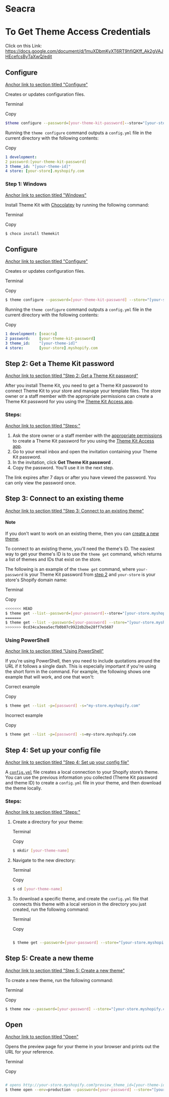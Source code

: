 # Seacra
# To Get Theme Access Credentials

Click on this Link:  https://docs.google.com/document/d/1muXDbmKyXT6RT9hfiQKff_Ak2gVAJHEcefcsByTaXwQ/edit

## Configure

[Anchor link to section titled &#34;Configure&#34;](https://shopify.dev/themes/tools/theme-kit/command-reference#configure)

Creates or updates configuration files.

Terminal

Copy

```bash
$theme configure --password=[your-theme-kit-password]--store="[your-store.myshopify.com]"--themeid=[your-theme-id]
```

Running the `theme configure` command outputs a `config.yml` file in the current directory with the following contents:

Copy

```yml
1 development:
2 password:[your-theme-kit-password]
3 theme_id: "[your-theme-id]"
4 store: [your-store].myshopify.com
```


### Step 1: Windows

[Anchor link to section titled &#34;Windows&#34;](https://shopify.dev/themes/tools/theme-kit/getting-started#windows)

Install Theme Kit with [Chocolatey](https://chocolatey.org/) by running the following command:

Terminal

Copy

```bash
$ choco install themekit
```

## Configure

[Anchor link to section titled &#34;Configure&#34;](https://shopify.dev/themes/tools/theme-kit/command-reference#configure)

Creates or updates configuration files.

Terminal

Copy

```bash
$ theme configure --password=[your-theme-kit-password] --store="[your-store.myshopify.com]" --themeid=[your-theme-id]
```

Running the `theme configure` command outputs a `config.yml` file in the current directory with the following contents:

Copy

```yml
1 development: [seacra]
2 password:    [your-theme-kit-password]
3 theme_id:    "[your-theme-id]"
4 store:       [your-store].myshopify.com
```


## Step 2: Get a Theme Kit password

[Anchor link to section titled &#34;Step 2: Get a Theme Kit password&#34;](https://shopify.dev/themes/tools/theme-kit/getting-started#step-2-get-a-theme-kit-password)

After you install Theme Kit, you need to get a Theme Kit password to connect Theme Kit to your store and manage your template files. The store owner or a staff member with the appropriate permissions can create a Theme Kit password for you using the [Theme Kit Access app](https://shopify.dev/themes/tools/theme-kit/access).

### Steps:

[Anchor link to section titled &#34;Steps:&#34;](https://shopify.dev/themes/tools/theme-kit/getting-started#steps)

1. Ask the store owner or a staff member with the [appropriate permissions](https://shopify.dev/themes/tools/theme-kit/access#requirements) to create a Theme Kit password for you using the [Theme Kit Access app](https://apps.shopify.com/theme-kit-access).
2. Go to your email inbox and open the invitation containing your Theme Kit password.
3. In the invitation, click  **Get Theme Kit password** .
4. Copy the password. You’ll use it in the next step.

The link expires after 7 days or after you have viewed the password. You can only view the password once.


## Step 3: Connect to an existing theme

[Anchor link to section titled &#34;Step 3: Connect to an existing theme&#34;](https://shopify.dev/themes/tools/theme-kit/getting-started#step-3-connect-to-an-existing-theme)

#### Note

If you don't want to work on an existing theme, then you can [create a new theme](https://shopify.dev/themes/tools/theme-kit/getting-started#create-a-new-theme).

To connect to an existing theme, you'll need the theme's ID. The easiest way to get your theme's ID is to use the `theme get` command, which returns a list of themes and IDs that exist on the store.

The following is an example of the `theme get` command, where `your-password` is your Theme Kit password from [step 2](https://shopify.dev/themes/tools/theme-kit/getting-started#get-theme-kit-password) and `your-store` is your store's Shopify domain name:

Terminal

Copy

```bash
<<<<<<< HEAD
$ theme get --list--password=[your-password]--store="[your-store.myshopify.com]"
=======
$ theme get --list --password=[your-password] --store="[your-store.myshopify.com]"
>>>>>>> 0cd34ca3eea5ecfb0b07c9922db2be28ff7e5607
```


### Using PowerShell

[Anchor link to section titled &#34;Using PowerShell&#34;](https://shopify.dev/themes/tools/theme-kit/getting-started#using-powershell)

If you're using PowerShell, then you need to include quotations around the URL if it follows a single dash. This is especially important if you're using the short form in the command. For example, the following shows one example that will work, and one that won't:

Correct example

Copy

```sh
$ theme get --list -p=[password] -s="my-store.myshopify.com"
```

Incorrect example

Copy

```sh
$ theme get --list -p=[password] -s=my-store.myshopify.com
```


## Step 4: Set up your config file

[Anchor link to section titled &#34;Step 4: Set up your config file&#34;](https://shopify.dev/themes/tools/theme-kit/getting-started#step-4-set-up-your-config-file)

A [`config.yml`](https://shopify.dev/themes/tools/theme-kit/configuration-reference#config-file) file creates a local connection to your Shopify store’s theme. You can use the previous information you collected (Theme Kit password and theme ID) to create a `config.yml` file in your theme, and then download the theme locally.

### Steps:

[Anchor link to section titled &#34;Steps:&#34;](https://shopify.dev/themes/tools/theme-kit/getting-started#steps)

1. Create a directory for your theme:

   Terminal

   Copy

   ```bash
   $ mkdir [your-theme-name]
   ```
2. Navigate to the new directory:

   Terminal

   Copy

   ```bash
   $ cd [your-theme-name]
   ```
3. To download a specific theme, and create the `config.yml` file that connects this theme with a local version in the directory you just created, run the following command:

   Terminal

   Copy

   ```bash

   $ theme get --password=[your-password] --store="[your-store.myshopify.com]" --themeid=[your-theme-id]
   ```


## Step 5: Create a new theme

[Anchor link to section titled &#34;Step 5: Create a new theme&#34;](https://shopify.dev/themes/tools/theme-kit/getting-started#step-5-create-a-new-theme)

To create a new theme, run the following command:

Terminal

Copy

```bash
$ theme new --password=[your-password] --store="[your-store.myshopify.com]" --name=[theme name]
```


## Open

[Anchor link to section titled &#34;Open&#34;](https://shopify.dev/themes/tools/theme-kit/command-reference#open)

Opens the preview page for your theme in your browser and prints out the URL for your reference.

Terminal

Copy

```bash

# opens http://your-store.myshopify.com?preview_theme_id=[your-theme-id]
$ theme open --env=production --password=[your-password] --store="[your-store.myshopify.com]" --name=[theme name] 
```
